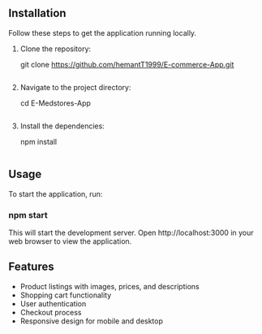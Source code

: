 ## Installation

Follow these steps to get the application running locally.

1. Clone the repository:
   
    git clone https://github.com/hemantT1999/E-commerce-App.git
    ```

3. Navigate to the project directory:
   
    cd E-Medstores-App
    ```

5. Install the dependencies:
   
    npm install
    ```
## Usage

To start the application, run:

### npm start
This will start the development server. Open http://localhost:3000 in your web browser to view the application.

## Features

- Product listings with images, prices, and descriptions
- Shopping cart functionality
- User authentication
- Checkout process
- Responsive design for mobile and desktop

